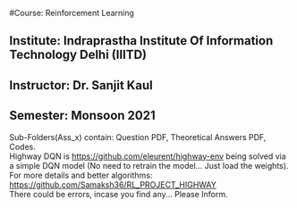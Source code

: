 #Course: Reinforcement Learning

## Institute: Indraprastha Institute Of Information Technology Delhi (IIITD)
## Instructor: Dr. Sanjit Kaul
## Semester: Monsoon 2021

Sub-Folders(Ass_x) contain: Question PDF, Theoretical Answers PDF, Codes. <br />
Highway DQN is https://github.com/eleurent/highway-env being solved via a simple DQN model (No need to retrain the model... Just load the weights). For more details and better algorithms: https://github.com/Samaksh36/RL_PROJECT_HIGHWAY <br />
There could be errors, incase you find any... Please Inform. <br />

